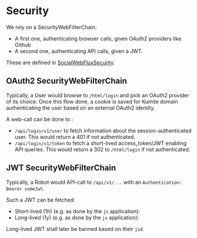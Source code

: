 # Security

We rely on a SecurityWebFilterChain:

- A first one, authenticating browser calls, given OAuth2 providers like Github
- A second one, authenticating API calls, given a JWT.

These are defined in [SocialWebFluxSecurity](https://github.com/search?q=repo%3Asolven-eu%2Fkumite%20SocialWebFluxSecurity&type=code).

## OAuth2 SecurityWebFilterChain

Typically, a User would browse to `/html/login` and pick an OAuth2 provider of its choice. Once this flow done, a cookie is saved for Kumite domain authenticating the user based on an external OAuth2 identity.

A web-call can be done to :

- `/api/login/v1/user` to fetch information about the session-authenticated user. This would return a 401 if not authenticated.
- `/api/login/v1/token` to fetch a short-lived access_token/JWT enabling API queries. This would return a 302 to `/html/login` if not authenticated.

## JWT SecurityWebFilterChain

Typically, a Robot would API-call to `/api/v1/...` with an `Authentication: Bearer someJwt`.

Such a JWT can be fetched:

- Short-lived (1h) (e.g. as done by the `js` application):
- Long-lived (1y) (e.g. as done by the `js` application):

Long-lived JWT shall later be banned based on their `jid`.